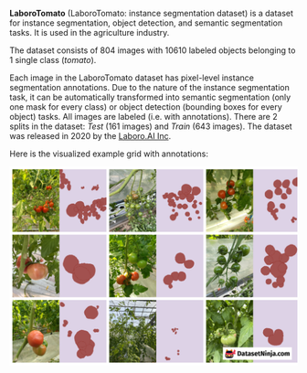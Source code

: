 **LaboroTomato** (LaboroTomato: instance segmentation dataset) is a dataset for instance segmentation, object detection, and semantic segmentation tasks. It is used in the agriculture industry.

The dataset consists of 804 images with 10610 labeled objects belonging to 1 single class (*tomato*).

Each image in the LaboroTomato dataset has pixel-level instance segmentation annotations. Due to the nature of the instance segmentation task, it can be automatically transformed into semantic segmentation (only one mask for every class) or object detection (bounding boxes for every object) tasks. All images are labeled (i.e. with annotations). There are 2 splits in the dataset: *Test* (161 images) and *Train* (643 images). The dataset was released in 2020 by the [Laboro.AI Inc](https://laboro.ai/).

Here is the visualized example grid with annotations:

<img src="https://github.com/dataset-ninja/laboro-tomato/raw/main/visualizations/side_annotations_grid.png">
